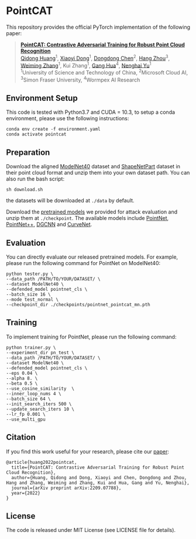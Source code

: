 # PointCAT
This repository provides the official PyTorch implementation of the following paper: 
> [**PointCAT: Contrastive Adversarial Training for Robust Point Cloud Recognition**](https://arxiv.org/abs/2209.07788) <br>
> [Qidong Huang](http://home.ustc.edu.cn/~hqd0037/)<sup>1</sup>, 
> [Xiaoyi Dong](https://scholar.google.com/citations?user=FscToE0AAAAJ&hl=en)<sup>1</sup>, 
> [Dongdong Chen](https://www.dongdongchen.bid/)<sup>2</sup>, 
> [Hang Zhou](http://www.sfu.ca/~hza162/)<sup>3</sup>, 
> [Weiming Zhang](http://staff.ustc.edu.cn/~zhangwm/index.html)<sup>1</sup>, 
> Kui Zhang<sup>1</sup>, 
> [Gang Hua](https://www.ganghua.org/)<sup>4</sup>, 
> [Nenghai Yu](https://scholar.google.com/citations?user=7620QAMAAAAJ&hl=en)<sup>1</sup> <br>
> <sup>1</sup>University of Science and Technology of China, <sup>2</sup>Microsoft Cloud AI, <sup>3</sup>Simon Fraser University, <sup>4</sup>Wormpex AI Research <br>
>

## Environment Setup
This code is tested with Python3.7 and CUDA = 10.3, to setup a conda environment, please use the following instructions:
```
conda env create -f environment.yaml
conda activate pointcat
```

## Preparation
Download the aligned [ModelNet40](https://shapenet.cs.stanford.edu/media/modelnet40_normal_resampled.zip) dataset and [ShapeNetPart](https://shapenet.cs.stanford.edu/ericyi/shapenetcore_partanno_segmentation_benchmark_v0.zip) dataset in their point cloud format and unzip them into your own dataset path.
You can also run the bash script:
```
sh download.sh
```
the datasets will be downloaded at ```./data``` by default.

Download the [pretrained models](https://drive.google.com/drive/folders/14xgqEjBmTkQK7wnz2kCIz9LaHNPGN1Pk?usp=sharing) we provided for attack evaluation and unzip them at ```./checkpoint```. The available models include 
[PointNet](https://github.com/charlesq34/pointnet), 
[PointNet++](https://github.com/charlesq34/pointnet2), 
[DGCNN](https://github.com/WangYueFt/dgcnn) and 
[CurveNet](https://github.com/tiangexiang/CurveNet).

## Evaluation
You can directly evaluate our released pretrained models. For example, please run the following command for PointNet on ModelNet40:
```
python tester.py \
--data_path /PATH/TO/YOUR/DATASET/ \
--dataset ModelNet40 \
--defended_model pointnet_cls \
--batch_size 16 \
--mode test_normal \
--checkpoint_dir ./checkpoints/pointnet_pointcat_mn.pth
```

## Training
To implement training for PointNet, please run the following command:
```
python trainer.py \
--experiment_dir pn_test \
--data_path /PATH/TO/YOUR/DATASET/ \
--dataset ModelNet40 \
--defended_model pointnet_cls \
--eps 0.04 \
--alpha 8. \
--beta 0.5 \
--use_cosine_similarity  \
--inner_loop_nums 4 \
--batch_size 64 \
--init_search_iters 500 \
--update_search_iters 10 \
--lr_fp 0.001 \
--use_multi_gpu
```

## Citation
If you find this work useful for your research, please cite our [paper](https://arxiv.org/abs/2209.07788):
```
@article{huang2022pointcat,
  title={PointCAT: Contrastive Adversarial Training for Robust Point Cloud Recognition},
  author={Huang, Qidong and Dong, Xiaoyi and Chen, Dongdong and Zhou, Hang and Zhang, Weiming and Zhang, Kui and Hua, Gang and Yu, Nenghai},
  journal={arXiv preprint arXiv:2209.07788},
  year={2022}
}
```

## License
The code is released under MIT License (see LICENSE file for details).
